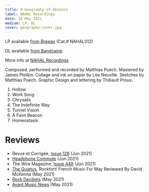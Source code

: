 ```yaml
---
title: A Geography of Absence
label: NAHAL Recordings
date: 28 May 2021
medium: LP, DL
cover: geography-cover.jpg
---
```


LP available [from Bigwax]( bigwax.io/collections/nahal-recordings/products/a-geography-of-absence) (Cat.# NAHAL012)

DL available [from Bandcamp](https://nahalrecordings.bandcamp.com/album/a-geography-of-absence)

More info at [NAHAL Recordings](www.nahalrecordings.net/nahal012)

Composed, performed and recorded by Matthias Puech. Mastered by James
Plotkin. Collage and ink on paper by Léa Neuville. Sketches by
Matthias Puech. Graphic Design and lettering by Thibault Proux.

1. Hollow
2. Work Song
3. Chrysalis
4. The Indefinite Way
5. Tunnel Vision
6. A Faint Beacon
7. Homeostasis

# Reviews

- Revue et Corrigée, [Issue 128](https://revue-et-corrigee.net/?v=parutions&parution_id=130&fbclid=IwAR2WmbXvM1dKFDlH_KhUTV07YM6VMkBHUaBzRT4JT1a3Vpt_Kampqt216AY) (Jun 2021)
- [Headphone Commute](https://headphonecommute.com/2021/05/26/matthias-puech-hollow/) (Jun 2021)
- The Wire Magazine, [Issue 448](https://www.thewire.co.uk/issues/448) (Jun 2021)
- [The Quietus](https://thequietus.com/articles/29982-sourdure-gazo-heimat-sch-french-music), Rockfort! French Music For May Reviewed By David McKenna (May 2021)
- [Rock Decibels](https://rock-decibels.org/2021/05/10/matthias-puech-a-geography-of-absence/) (May 2021)
- [Avant Music News](https://avantmusicnews.com/2021/05/09/amn-reviews-matthias-puech-a-geography-of-absence-nahal-recordings/) (May 2021)
